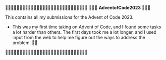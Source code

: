 🎄🎄🎄🎄🎄🎄🎄🎄🎄🎄🎄🎄🎄🎄🎄🎄🎄🎄🎄🎄🎄🎄🎄🎄🎄🎄🎄🎄🎄
🎄🎁🌟 **AdventofCode2023** 🌟🎁🎄

This contains all my submissions for the Advent of Code 2023.

+ This was my first time taking on Advent of Code, and I found some tasks a lot harder than others. The first days took me a lot longer, and I used input from the web to help me figure out the ways to address the problem. 🎅🤶

🎄🎄🎄🎄🎄🎄🎄🎄🎄🎄🎄🎄🎄🎄🎄🎄🎄🎄🎄🎄🎄🎄🎄🎄🎄🎄🎄🎄🎄
